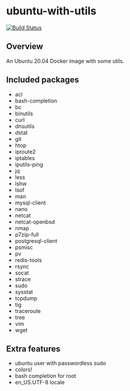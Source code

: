 # ubuntu-with-utils

[![Build Status](https://github.com/Israphel/ubuntu-with-utils/actions/workflows/docker.yml/badge.svg)](https://github.com/Israphel/ubuntu-with-utils/actions/workflows/docker.yml)

## Overview
An Ubuntu 20.04 Docker image with some utils.

## Included packages
  - acl
  - bash-completion
  - bc
  - binutils
  - curl
  - dnsutils
  - dstat
  - git
  - htop
  - iproute2
  - iptables
  - iputils-ping
  - jq
  - less
  - lshw
  - lsof
  - man
  - mysql-client
  - nano
  - netcat
  - netcat-openbsd
  - nmap
  - p7zip-full
  - postgresql-client
  - psmisc
  - pv
  - redis-tools
  - rsync
  - socat
  - strace
  - sudo
  - sysstat
  - tcpdump
  - tig
  - traceroute
  - tree
  - vim
  - wget

## Extra features
  - ubuntu user with passwordless sudo
  - colors!
  - bash completion for root
  - en_US.UTF-8 locale
